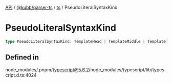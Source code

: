 [API](../../../../../packages.md) / [@kubb/parser-ts](../../../index.md) / [ts](../index.md) / PseudoLiteralSyntaxKind

# PseudoLiteralSyntaxKind

```ts
type PseudoLiteralSyntaxKind: TemplateHead | TemplateMiddle | TemplateTail;
```

## Defined in

node\_modules/.pnpm/typescript@5.6.2/node\_modules/typescript/lib/typescript.d.ts:4024
